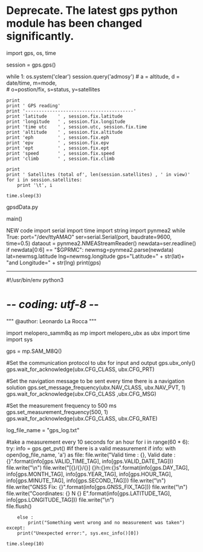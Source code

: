 # Deprecate. The latest gps python module has been changed significantly.

import gps, os, time

session = gps.gps()

while 1:
    os.system('clear')
    session.query('admosy') 
    # a = altitude, d = date/time, m=mode,  
    # o=postion/fix, s=status, y=satellites

    print
    print ' GPS reading'
    print '----------------------------------------'
    print 'latitude    ' , session.fix.latitude
    print 'longitude   ' , session.fix.longitude
    print 'time utc    ' , session.utc, session.fix.time
    print 'altitude    ' , session.fix.altitude
    print 'eph         ' , session.fix.eph
    print 'epv         ' , session.fix.epv
    print 'ept         ' , session.fix.ept
    print 'speed       ' , session.fix.speed
    print 'climb       ' , session.fix.climb
    
    print
    print ' Satellites (total of', len(session.satellites) , ' in view)'
    for i in session.satellites:
        print '\t', i

    time.sleep(3)
gpsdData.py

main()

NEW code
import serial
import time
import string import pynmea2
while True:    port="/dev/ttyAMAO"
ser=serial.Serial(port, baudrate=9600, time=0.5)
dataout = pynmea2.NMEAStreamReader()
newdata=ser.readline()
if newdata[0:6] == "$GPRMC":
newmsg=pynmea2.parse(newdata)
lat=newmsg.latitude
lng=newmsg.longitude
gps="Latitude=" + str(lat)+ "and Longitude=" + str(lng)
print(gps)

----------------------------------------------------------------------------------------------
#!/usr/bin/env python3
# -*- coding: utf-8 -*-
"""
@author: Leonardo La Rocca
"""

import melopero_samm8q as mp
import melopero_ubx as ubx
import time
import sys

gps = mp.SAM_M8Q()

#Set the communication protocol to ubx for input and output
gps.ubx_only()
gps.wait_for_acknowledge(ubx.CFG_CLASS, ubx.CFG_PRT)

#Set the navigation message to be sent every time there is a navigation solution
gps.set_message_frequency(ubx.NAV_CLASS, ubx.NAV_PVT, 1)
gps.wait_for_acknowledge(ubx.CFG_CLASS ,ubx.CFG_MSG)

#Set the measurement frequency to 500 ms
gps.set_measurement_frequency(500, 1)
gps.wait_for_acknowledge(ubx.CFG_CLASS, ubx.CFG_RATE)

log_file_name = "gps_log.txt"

#take a measurement every 10 seconds for an hour 
for i in range(60 * 6):
    try:
        info = gps.get_pvt()
        #if there is a valid measurement
        if info:
            with open(log_file_name, 'a') as file:
                file.write("Valid time : {}, Valid date : {}".format(info[gps.VALID_TIME_TAG], info[gps.VALID_DATE_TAG]))
                file.write("\n")
                file.write("[{}/{}/{}] {}h:{}m:{}s".format(info[gps.DAY_TAG], info[gps.MONTH_TAG], info[gps.YEAR_TAG],
                      info[gps.HOUR_TAG], info[gps.MINUTE_TAG], info[gps.SECOND_TAG]))
                file.write("\n")
                file.write("GNSS Fix: {}".format(info[gps.GNSS_FIX_TAG]))
                file.write("\n")
                file.write("Coordinates: {} N {} E".format(info[gps.LATITUDE_TAG], info[gps.LONGITUDE_TAG]))
                file.write("\n")    
                file.flush()
            
        else :
            print("Something went wrong and no measurement was taken")
    except: 
        print("Unexpected error:", sys.exc_info()[0])
    
    time.sleep(10)
